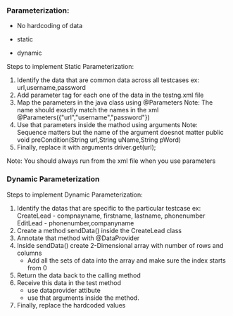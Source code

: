 ### Parameterization: 
  - No hardcoding of data 

 - static
 - dynamic

Steps to implement Static Parameterization:
1. Identify the data that are common data across all testcases
   ex: url,username,password
   <parameter name="url"
		value="http://leaftaps.com/opentaps/control/main"></parameter>
2. Add parameter tag for each one of the data in the testng.xml file
3. Map the parameters in the java class using @Parameters
   Note: The name should exactly match the names in the xml
   @Parameters({"url","username","password"})
4. Use that parameters inside the mathod using arguments
   Note: Sequence matters but the name of the argument doesnot matter
   public void preCondition(String url,String uName,String pWord)
5. Finally, replace it with arguments
       driver.get(url);

Note: You should always run from the xml file when you use parameters


### Dynamic Parameterization
Steps to implement Dynamic Parameterization:
1. Identify the datas that are specific to the particular testcase
   ex: CreateLead - compnayname, firstname, lastname, phonenumber
       EditLead - phonenumber,companyname
2. Create a method sendData() inside the CreateLead class 
3. Annotate that method with @DataProvider
4. Inside sendData() create 2-Dimensional array with number of rows and columns
     - Add all the sets of data into the array and make sure the index starts from 0
5. Return the data back to the calling method
6. Receive this data in the test method
    - use dataprovider attibute
    - use that arguments inside the method.
7. Finally, replace the hardcoded values